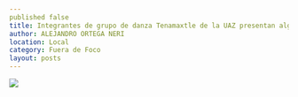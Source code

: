 ```yaml
---
published false
title: Integrantes de grupo de danza Tenamaxtle de la UAZ presentan algunos cuadros dentro de quinto Congreso Nacional de Estudiantes de Arqueología
author: ALEJANDRO ORTEGA NERI
location: Local
category: Fuera de Foco
layout: posts
---
```


![](http://i.imgur.com/1OwUUz0m.jpg)
